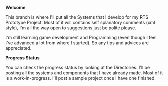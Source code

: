 <b>Welcome</b>

This branch is where I'll put all the Systems that I develop for my RTS Prototype Project. 
Most of it will contains self splanatory comments (xml style), I'm all the way open to suggestions just be polite please. 

I'm still learning game development and Programming (even though I feel I've advanced a lot from where I started). So any tips and advices are appreciated.

<b>Progress Status</b>

You can check the progress status by looking at the Directories. I'll be posting all the systems and components that I have already made. Most of it is a work-in-progress. I'll post a sample project once I have one finished.
